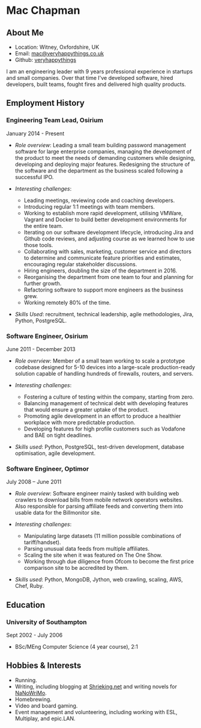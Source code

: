 Mac Chapman
===========

## About Me

* Location: Witney, Oxfordshire, UK
* Email: [mac@veryhappythings.co.uk](mailto:mac@veryhappythings.co.uk)
* Github: [veryhappythings](http://www.github.com/veryhappythings)

I am an engineering leader with 9 years professional experience in startups
and small companies. Over that time I've developed software, hired developers,
built teams, fought fires and delivered high quality products.

## Employment History

### Engineering Team Lead, Osirium

January 2014 - Present

* *Role overview*: Leading a small team building password management software
for large enterprise companies, managing the development of the product to
meet the needs of demanding customers while designing, developing and
deploying major features. Redesigning the structure of the software and the
department as the business scaled following a successful IPO.

* *Interesting challenges*:
    * Leading meetings, reviewing code and coaching developers.
    * Introducing regular 1:1 meetings with team members.
    * Working to establish more rapid development, utilising VMWare, Vagrant and Docker to build better development environments for the entire team.
    * Iterating on our software development lifecycle, introducing Jira and Github code reviews, and adjusting course as we learned how to use those tools.
    * Collaborating with sales, marketing, customer service and directors to determine and communicate feature priorities and estimates, encouraging regular stakeholder discussions.
    * Hiring engineers, doubling the size of the department in 2016.
    * Reorganising the department from one team to four and planning for further growth.
    * Refactoring software to support more engineers as the business grew.
    * Working remotely 80% of the time.

* *Skills Used*: recruitment, technical leadership, agile methodologies, Jira, Python, PostgreSQL.

### Software Engineer, Osirium

June 2011 - December 2013

* *Role overview*: Member of a small team working to scale a prototype
codebase designed for 5-10 devices into a large-scale production-ready
solution capable of handling hundreds of firewalls, routers, and servers.

* *Interesting challenges*:
    * Fostering a culture of testing within the company, starting from zero.
    * Balancing management of technical debt with developing features that would ensure a greater uptake of the product.
    * Promoting agile development in an effort to produce a healthier workplace with more predictable production.
    * Developing features for high profile customers such as Vodafone and BAE on tight deadlines.

* *Skills used*: Python, PostgreSQL, test-driven development, database optimisation, agile development.

### Software Engineer, Optimor

July 2008 – June 2011

* *Role overview*: Software engineer mainly tasked with building web crawlers
to download bills from mobile network operators websites. Also responsible for
parsing affiliate feeds and converting them into usable data for the
Billmonitor site.

* *Interesting challenges*:
    * Manipulating large datasets (11 million possible combinations of tariff/handset).
    * Parsing unusual data feeds from multiple affiliates.
    * Scaling the site when it was featured on The One Show.
    * Working through due diligence from Ofcom to become the first price comparison site to be accredited by them.

* *Skills used*: Python, MongoDB, Jython, web crawling, scaling, AWS, Chef, Ruby.

## Education

### University of Southampton

Sept 2002 - July 2006

* BSc/MEng Computer Science (4 year course), 2:1

## Hobbies & Interests

* Running.
* Writing, including blogging at [Shrieking.net](http://www.shrieking.net) and writing novels for [NaNoWriMo](http://www.nanowrimo.org).
* Homebrewing.
* Video and board gaming.
* Event management and volunteering, including working with ESL, Multiplay, and epic.LAN.
